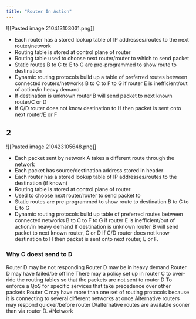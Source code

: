 ```yaml
---
title: "Router In Action"
---
```

![[Pasted image 210413103031.png]]
- Each router has a stored lookup table of IP addresses/routes to the next router/network
- Routing table is stored at control plane of router
- Routing table used to choose next router/router to which to send packet
- Static routes B to C to E to G are pre-programmed to show route to destination
- Dynamic routing protocols build up a table of preferred routes between connected routers/networks
B to C to F to G if router E is inefficient/out of action/in heavy demand
- If destination is unknown router B will send packet to next known router/C or
D
- If C/D router does not know destination to H then packet is sent onto next
router/E or F


## 2
![[Pasted image 210423105648.png]]

- Each packet sent by network A takes a different route through the network
- Each packet has source/destination address stored in header
- Each router has a stored lookup table of IP addresses/routes to the destination (if known)
- Routing table is stored at control plane of router
- Used to choose next router/router to send packet to
- Static routes are pre-programmed to show route to destination B to C to E to
G
- Dynamic routing protocols build up table of preferred routes between connected networks B to C to F to G if router E is inefficient/out of action/in heavy demand
If destination is unknown router B will send packet to next known router, C
or D
If C/D router does not know destination to H then packet is sent onto next
router, E or F. 
### Why C doest send to D
Router D may be not responding
Router D may be in heavy demand
Router D may have failed/be offline
There may a policy set up in router C to over-ride the routing tables so that
the packets are not sent to router D
To enforce a QoS for specific services that take precedence over other
packets
Router C may have more than one set of routing protocols because it is
connecting to several different networks at once
Alternative routers may respond quicker/before router D/alternative routes
are available sooner than via router D. 
#Network 